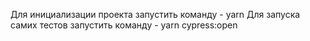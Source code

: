Для инициализации проекта запустить команду - yarn
Для запуска самих тестов запустить команду - yarn cypress:open
